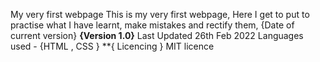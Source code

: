 My very first webpage
This is my very first webpage, Here I get to put to practise what I have learnt, make mistakes and rectify them, {Date of current version}
**{Version 1.0}** Last Updated 26th Feb 2022
Languages used - {HTML , CSS }
**{ Licencing }
MIT licence
